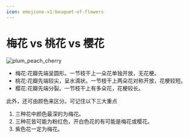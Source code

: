 ```yaml
---
icon: emojione-v1:bouquet-of-flowers
---
```


# 梅花 vs 桃花 vs 樱花

![plum_peach_cherry](/plum_peach_cherry.jpeg)

- 梅花:花瓣先端呈圆形。一节枝干上一朵花单独开放，无花梗。
- 桃花:花瓣先端较尖，呈水滴状。一节枝干上两朵花对称开放，花梗较短。
- 樱花:花瓣先端分裂。一节枝干上有多朵花，花梗较长。

此外，还可由颜色来区分。可记住以下三大重点

1. 三种花中颜色最深的为梅花。
2. 三种花皆可能为粉红色，开白色花的有可能是梅花或樱花。
3. 紫色花一定为梅花。
